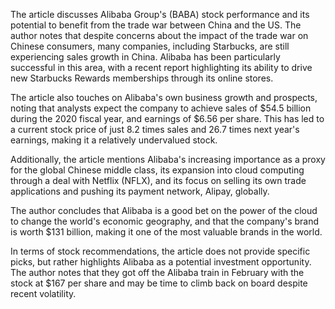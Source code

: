 The article discusses Alibaba Group's (BABA) stock performance and its potential to benefit from the trade war between China and the US. The author notes that despite concerns about the impact of the trade war on Chinese consumers, many companies, including Starbucks, are still experiencing sales growth in China. Alibaba has been particularly successful in this area, with a recent report highlighting its ability to drive new Starbucks Rewards memberships through its online stores.

The article also touches on Alibaba's own business growth and prospects, noting that analysts expect the company to achieve sales of $54.5 billion during the 2020 fiscal year, and earnings of $6.56 per share. This has led to a current stock price of just 8.2 times sales and 26.7 times next year's earnings, making it a relatively undervalued stock.

Additionally, the article mentions Alibaba's increasing importance as a proxy for the global Chinese middle class, its expansion into cloud computing through a deal with Netflix (NFLX), and its focus on selling its own trade applications and pushing its payment network, Alipay, globally.

The author concludes that Alibaba is a good bet on the power of the cloud to change the world's economic geography, and that the company's brand is worth $131 billion, making it one of the most valuable brands in the world.

In terms of stock recommendations, the article does not provide specific picks, but rather highlights Alibaba as a potential investment opportunity. The author notes that they got off the Alibaba train in February with the stock at $167 per share and may be time to climb back on board despite recent volatility.